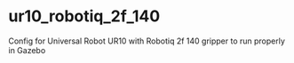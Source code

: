 # ur10_robotiq_2f_140
Config for Universal Robot UR10 with Robotiq 2f 140 gripper to run properly in Gazebo

